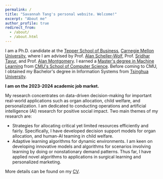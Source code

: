 ```yaml
---
permalink: /
title: "Savannah Tang's personal website. Welcome!"
excerpt: "About me"
author_profile: true
redirect_from: 
  - /about/
  - /about.html
---
```


I am a Ph.D. candidate at the [Tepper School of Business](https://www.cmu.edu/tepper/), [Carnegie Mellon University](https://www.cmu.edu/), where I am advised by Prof. [Alan Scheller-Wolf](https://www.cmu.edu/tepper/faculty-and-research/faculty-by-area/profiles/scheller-wolf-alan.html), Prof. [Sridhar Tayur](https://www.cmu.edu/tepper/faculty-and-research/faculty-by-area/profiles/tayur-sridhar.html), and Prof. [Alan Montgomery](https://www.cmu.edu/tepper/faculty-and-research/faculty-by-area/profiles/montgomery-alan.html). I earned a [Master's degree in Machine Learning](https://www.ml.cmu.edu/academics/machine-learning-masters-curriculum.html) from [CMU's School of Computer Science](https://www.cs.cmu.edu/).  Before coming to CMU, I obtained my Bachelor's degree in Information Systems from [Tsinghua University](https://www.tsinghua.edu.cn/en/index.htm). 

**I am on the 2023-2024 academic job market.**

My research concentrates on data-driven decision-making for important real-world applications such as organ allocation, child welfare, and personalization. I am dedicated to conducting operations and artificial intelligence (AI) research for positive social impact. Two main themes of my research are:

* Strategies for allocating critical yet limited resources efficiently and fairly. Specifically, I have developed decision support models for organ allocation, and human-AI teaming in child welfare.
* Adaptive learning algorithms for dynamic environments. I am keen on developing innovative models and algorithms for scenarios involving learning by doing or nonstationary demand patterns. Thus far, I have applied novel algorithms to applications in surgical learning and personalized marketing.

More details can be found on my [CV](../files/Tang_CV_1115.pdf).
